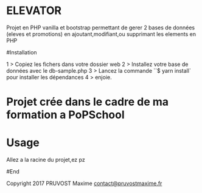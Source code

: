 # ELEVATOR

Projet en PHP vanilla et bootstrap permettant de gerer 2 bases de données (eleves et promotions) en ajoutant,modifiant,ou supprimant les elements en PHP

#Installation

1 > Copiez les fichers dans votre dossier web
2 > Installez votre base de données avec le db-sample.php
3 > Lancez la commande ``$ yarn install` pour installer les dépendances
4 > enjoie.

# Projet crée dans le cadre de ma formation a PoPSchool

# Usage
Allez a la racine du projet,ez pz

#End

Copyright 2017
PRUVOST Maxime <contact@pruvostmaxime.fr>
